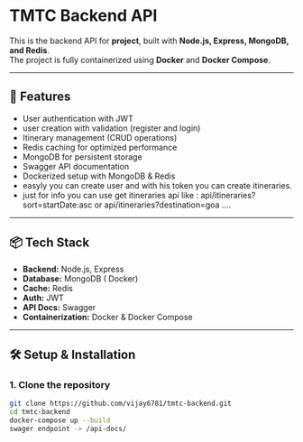 # TMTC Backend API

This is the backend API for **project**, built with **Node.js, Express, MongoDB, and Redis**.  
The project is fully containerized using **Docker** and **Docker Compose**.

---

## 🚀 Features
- User authentication with JWT
- user creation with validation (register and login)
- Itinerary management (CRUD operations)
- Redis caching for optimized performance
- MongoDB for persistent storage
- Swagger API documentation
- Dockerized setup with MongoDB & Redis
- easyly you can create user and with his token you can create itineraries.
- just for info you can use get itineraries api like : api/itineraries?sort=startDate:asc or api/itineraries?destination=goa ....

---

## 📦 Tech Stack
- **Backend:** Node.js, Express
- **Database:** MongoDB ( Docker)
- **Cache:** Redis
- **Auth:** JWT
- **API Docs:** Swagger
- **Containerization:** Docker & Docker Compose

---

## 🛠️ Setup & Installation

### 1. Clone the repository
```bash
git clone https://github.com/vijay6781/tmtc-backend.git
cd tmtc-backend
docker-compose up --build
swager endpoint -> /api-docs/
